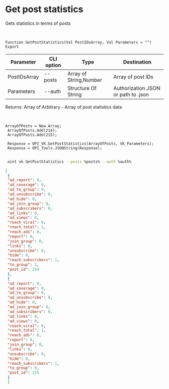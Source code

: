 ﻿---
sidebar_position: 2
---

# Get post statistics
 Gets statistics in terms of posts


<br/>


`Function GetPostStatistics(Val PostIDsArray, Val Parameters = "") Export`

 | Parameter | CLI option | Type | Destination |
 |-|-|-|-|
 | PostIDsArray | --posts | Array of String,Number | Array of post IDs |
 | Parameters | --auth | Structure Of String | Authorization JSON or path to .json |

 
 Returns: Array of Arbitrary - Array of post statistics data

<br/>




```bsl title="Code example"
ArrayOfPosts = New Array;
 ArrayOfPosts.Add(214);
 ArrayOfPosts.Add(215);
 
 Response = OPI_VK.GetPostStatistics(ArrayOfPosts, VK_Parameters);
 Response = OPI_Tools.JSONString(Response);
```
	


```sh title="CLI command example"
 
 oint vk GetPostStatistics --posts %posts% --auth %auth%

```

```json title="Result"
[
 {
 "ad_report": 0,
 "ad_coverage": 0,
 "ad_to_group": 0,
 "ad_unsubscribe": 0,
 "ad_hide": 0,
 "ad_join_group": 0,
 "ad_subscribers": 0,
 "ad_links": 0,
 "ad_views": 0,
 "reach_viral": 0,
 "reach_total": 1,
 "reach_ads": 0,
 "report": 0,
 "join_group": 0,
 "links": 0,
 "unsubscribe": 0,
 "hide": 0,
 "reach_subscribers": 1,
 "to_group": 1,
 "post_id": 214
 },
 {
 "ad_report": 0,
 "ad_coverage": 0,
 "ad_to_group": 0,
 "ad_unsubscribe": 0,
 "ad_hide": 0,
 "ad_join_group": 0,
 "ad_subscribers": 0,
 "ad_links": 0,
 "ad_views": 0,
 "reach_viral": 0,
 "reach_total": 1,
 "reach_ads": 0,
 "report": 0,
 "join_group": 0,
 "links": 0,
 "unsubscribe": 0,
 "hide": 0,
 "reach_subscribers": 1,
 "to_group": 0,
 "post_id": 215
 }
 ]
```
